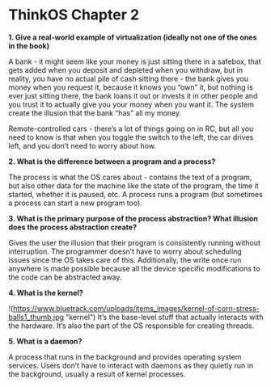# ThinkOS Chapter 2

**1. Give a real-world example of virtualization (ideally not one of the ones in the book)**

A bank - it might seem like your money is just sitting there in a safebox, that gets added when you deposit and depleted when you withdraw, but in reality, you have no actual pile of cash sitting there - the bank gives you money when you request it, because it knows you “own” it, but nothing is ever just sitting there, the bank loans it out or invests it in other people and you trust it to actually give you your money when you want it.  The system create the illusion that the bank “has” all my money.

Remote-controlled cars - there’s a lot of things going on in RC, but all you need to know is that when you toggle the switch to the left, the car drives left, and you don’t need to worry about how.

**2. What is the difference between a program and a process?**

The process is what the OS cares about - contains the text of a program, but also other data for the machine like the state of the program, the time it started, whether it is paused, etc. A process runs a program (but sometimes a process can start a new program too).

**3. What is the primary purpose of the process abstraction?  What illusion does the process abstraction create?**

Gives the user the illusion that their program is consistently running without interruption. The programmer doesn’t have to worry about scheduling issues since the OS takes care of this. Additionally, the write once run anywhere is made possible because all the device specific modifications to the code can be abstracted away.

**4. What is the kernel?**

!(https://www.bluetrack.com/uploads/items_images/kernel-of-corn-stress-balls1_thumb.jpg "kernel")
It’s the base-level stuff that actually interacts with the hardware.  It’s also the part of the OS responsible for creating threads.

**5. What is a daemon?**

A process that runs in the background and provides operating system services. Users don’t have to interact with daemons as they quietly run in the background, usually a result of kernel processes.
